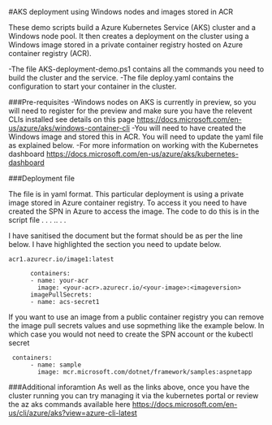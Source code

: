 #AKS deployment using Windows nodes and images stored in ACR

These demo scripts build a Azure Kubernetes Service (AKS) cluster and a Windows node pool. It then creates a deployment on the cluster using a Windows image stored in a private container registry hosted on Azure container registry (ACR).

-The file AKS-deployment-demo.ps1 contains all the commands you need to build the cluster and the service.
-The file deploy.yaml contains the configuration to start your container in the cluster.

###Pre-requisites
-Windows nodes on AKS is currently in preview, so you will need to register for the preview and make sure you have the relevent CLIs installed see details on this page https://docs.microsoft.com/en-us/azure/aks/windows-container-cli
-You will need to have created the Windows image and stored this in ACR.  You will need to update the yaml file as explained below.
-For more information on working with the Kubernetes dashboard https://docs.microsoft.com/en-us/azure/aks/kubernetes-dashboard

###Deployment file

The file is in yaml format.  This particular deployment is using a private image stored in Azure container registry.  To access it you need to have created the SPN in Azure to access the image.  The code to do this is in the script file . . . .. . . 

I have sanitised the document but the format should be as per the line below.  I have highlighted the section you need to update below.

```
acr1.azurecr.io/image1:latest
```


```
      containers:
      - name: your-acr
        image: <your-acr>.azurecr.io/<your-image>:<imageversion>
      imagePullSecrets:
      - name: acs-secret1
```

If you want to use an image from a public container registry you can remove the image pull secrets values and use sopmething like the example below.  In which case you would not need to create the SPN account or the kubectl secret


```
 containers:
      - name: sample
        image: mcr.microsoft.com/dotnet/framework/samples:aspnetapp
```

###Additional inforamtion
As well as the links above, once you have the cluster running you can try managing it via the kubernetes portal or review the az aks commands available here https://docs.microsoft.com/en-us/cli/azure/aks?view=azure-cli-latest